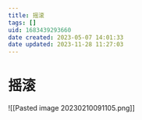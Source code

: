 ```yaml
---
title: 摇滚
tags: []
uid: 1683439293660
date created: 2023-05-07 14:01:33
date updated: 2023-11-28 11:27:03
---
```


# 摇滚

![[Pasted image 20230210091105.png]]
